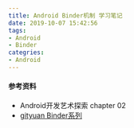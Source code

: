 ```yaml
---
title: Android Binder机制 学习笔记
date: 2019-10-07 15:42:56
tags:
- Android
- Binder
categries:
- Android
---
```

#### 参考资料
- Android开发艺术探索 chapter 02
- [gityuan Binder系列](http://gityuan.com/2015/10/31/binder-prepare/)
